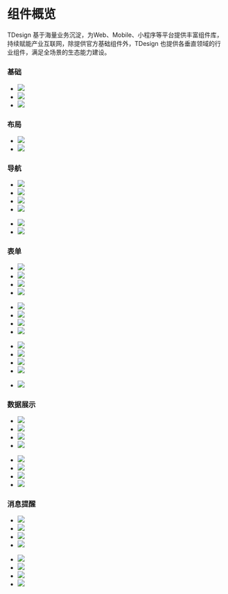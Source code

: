 # 组件概览

TDesign 基于海量业务沉淀，为Web、Mobile、小程序等平台提供丰富组件库，持续赋能产业互联网，除提供官方基础组件外，TDesign 也提供各垂直领域的行业组件，满足全场景的生态能力建设。

##### 

<h3 data-num="3">基础</h3>

<ul class="image-group">
  <li class="item">
    <img src="https://tdesign.gtimg.com/site/doc/doc-alert.png" />
  </li>
  <li class="item">
    <img src="https://tdesign.gtimg.com/site/doc/doc-divider.png" />
  </li>
  <li class="item">
    <img src="https://tdesign.gtimg.com/site/doc/doc-icon.png" />
  </li>
</ul>

<h3 data-num="2">布局</h3>

<ul class="image-group">
  <li class="item">
    <img src="https://tdesign.gtimg.com/site/doc/doc-grid.png" />
  </li>
  <li class="item">
    <img src="https://tdesign.gtimg.com/site/doc/doc-layout.png" />
  </li>
</ul>

<h3 data-num="6">导航</h3>

<ul class="image-group">
  <li class="item">
    <img src="https://tdesign.gtimg.com/site/doc/doc-anchor.png" />
  </li>
  <li class="item">
    <img src="https://tdesign.gtimg.com/site/doc/doc-breadcrumb.png" />
  </li>
  <li class="item">
    <img src="https://tdesign.gtimg.com/site/doc/doc-menu.png" />
  </li>
  <li class="item">
    <img src="https://tdesign.gtimg.com/site/doc/doc-pagination.png" />
  </li>
</ul>

<ul class="image-group">
  <li class="item">
    <img src="https://tdesign.gtimg.com/site/doc/doc-steps.png" />
  </li>
  <li class="item">
    <img src="https://tdesign.gtimg.com/site/doc/doc-tabs.png" />
  </li>
</ul>

<h3 data-num="13">表单</h3>

<ul class="image-group">
  <li class="item">
    <img src="https://tdesign.gtimg.com/site/doc/doc-checkbox.png" />
  </li>
  <li class="item">
    <img src="https://tdesign.gtimg.com/site/doc/doc-form.png" />
  </li>
  <li class="item">
    <img src="https://tdesign.gtimg.com/site/doc/doc-input.png" />
  </li>
  <li class="item">
    <img src="https://tdesign.gtimg.com/site/doc/doc-inputnumber.png" />
  </li>
</ul>

<ul class="image-group">
  <li class="item">
    <img src="https://tdesign.gtimg.com/site/doc/doc-radio.png" />
  </li>
  <li class="item">
    <img src="https://tdesign.gtimg.com/site/doc/doc-dropdown.png" />
  </li>
  <li class="item">
    <img src="https://tdesign.gtimg.com/site/doc/doc-select.png" />
  </li>
  <li class="item">
    <img src="https://tdesign.gtimg.com/site/doc/doc-switch.png" />
  </li>
</ul>

<ul class="image-group">
  <li class="item">
    <img src="https://tdesign.gtimg.com/site/doc/doc-timepicker.png" />
  </li>
  <li class="item">
    <img src="https://tdesign.gtimg.com/site/doc/doc-datepicker.png" />
  </li>
  <li class="item">
    <img src="https://tdesign.gtimg.com/site/doc/doc-transfer.png" />
  </li>
  <li class="item">
    <img src="https://tdesign.gtimg.com/site/doc/doc-upload.png" />
  </li>
</ul>

<ul class="image-group">
  <li class="item">
    <img src="https://tdesign.gtimg.com/site/doc/doc-treeselect.png" />
  </li>
</ul>

<h3 data-num="8">数据展示</h3>

<ul class="image-group">
  <li class="item">
    <img src="https://tdesign.gtimg.com/site/doc/doc-badge.png" />
  </li>
  <li class="item">
    <img src="https://tdesign.gtimg.com/site/doc/doc-calendar.png" />
  </li>
  <li class="item">
    <img src="https://tdesign.gtimg.com/site/doc/doc-list.png" />
  </li>
  <li class="item">
    <img src="https://tdesign.gtimg.com/site/doc/doc-progress.png" />
  </li>
</ul>

<ul class="image-group">
  <li class="item">
    <img src="https://tdesign.gtimg.com/site/doc/doc-table.png" />
  </li>
  <li class="item">
    <img src="https://tdesign.gtimg.com/site/doc/doc-tag.png" />
  </li>
  <li class="item">
    <img src="https://tdesign.gtimg.com/site/doc/doc-tooltip.png" />
  </li>
  <li class="item">
    <img src="https://tdesign.gtimg.com/site/doc/doc-tree.png" />
  </li>
</ul>

<h3 data-num="8">消息提醒</h3>

<ul class="image-group">
  <li class="item">
    <img src="https://tdesign.gtimg.com/site/doc/doc-alert.png" />
  </li>
  <li class="item">
    <img src="https://tdesign.gtimg.com/site/doc/doc-dialog.png" />
  </li>
  <li class="item">
    <img src="https://tdesign.gtimg.com/site/doc/doc-drawer.png" />
  </li>
  <li class="item">
    <img src="https://tdesign.gtimg.com/site/doc/doc-loading.png" />
  </li>
</ul>

<ul class="image-group">
  <li class="item">
    <img src="https://tdesign.gtimg.com/site/doc/doc-message.png" />
  </li>
  <li class="item">
    <img src="https://tdesign.gtimg.com/site/doc/doc-notification.png" />
  </li>
  <li class="item">
    <img src="https://tdesign.gtimg.com/site/doc/doc-popconfirm.png" />
  </li>
  <li class="item">
    <img src="https://tdesign.gtimg.com/site/doc/doc-popup.png" />
  </li>
</ul>